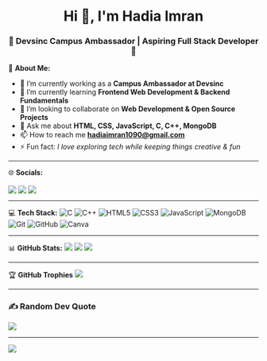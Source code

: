 <h1 align="center">Hi 👋, I'm Hadia Imran</h1>
<h3 align="center">🌟 Devsinc Campus Ambassador | Aspiring Full Stack Developer 🌟</h3>

💫 **About Me:**
- 🔭 I’m currently working as a **Campus Ambassador at Devsinc**
- 🌱 I’m currently learning **Frontend Web Development & Backend Fundamentals**
- 👯 I’m looking to collaborate on **Web Development & Open Source Projects**
- 💬 Ask me about **HTML, CSS, JavaScript, C, C++, MongoDB**
- 📫 How to reach me **hadiaimran1090@gmail.com**
- ⚡ Fun fact: *I love exploring tech while keeping things creative & fun*

---

🌐 **Socials:**
<p align="left">
<a href="https://linkedin.com/in/hadiaimran1090" target="blank"><img align="center" src="https://img.shields.io/badge/LinkedIn-%230077B5.svg?logo=linkedin&logoColor=white" /></a>
<a href="https://instagram.com/hadiaimran1090" target="blank"><img align="center" src="https://img.shields.io/badge/Instagram-%23E4405F.svg?logo=Instagram&logoColor=white" /></a>
<a href="mailto:hadiaimran1090@gmail.com" target="blank"><img align="center" src="https://img.shields.io/badge/Gmail-D14836.svg?logo=gmail&logoColor=white" /></a>
</p>

---

💻 **Tech Stack:**
![C](https://img.shields.io/badge/c-%2300599C.svg?style=for-the-badge&logo=c&logoColor=white)
![C++](https://img.shields.io/badge/c++-%2300599C.svg?style=for-the-badge&logo=cplusplus&logoColor=white)
![HTML5](https://img.shields.io/badge/html5-%23E34F26.svg?style=for-the-badge&logo=html5&logoColor=white)
![CSS3](https://img.shields.io/badge/css3-%231572B6.svg?style=for-the-badge&logo=css3&logoColor=white)
![JavaScript](https://img.shields.io/badge/javascript-%23323330.svg?style=for-the-badge&logo=javascript&logoColor=%23F7DF1E)
![MongoDB](https://img.shields.io/badge/MongoDB-%234ea94b.svg?style=for-the-badge&logo=mongodb&logoColor=white)
![Git](https://img.shields.io/badge/git-%23F05033.svg?style=for-the-badge&logo=git&logoColor=white)
![GitHub](https://img.shields.io/badge/github-%23121011.svg?style=for-the-badge&logo=github&logoColor=white)
![Canva](https://img.shields.io/badge/Canva-%2300C4CC.svg?style=for-the-badge&logo=Canva&logoColor=white)

---

📊 **GitHub Stats:**
![](https://github-readme-stats.vercel.app/api?username=hadiaimran1090&theme=radical&hide_border=false&include_all_commits=false&count_private=false)
![](https://github-readme-streak-stats.herokuapp.com/?user=hadiaimran1090&theme=radical&hide_border=false)
![](https://github-readme-stats.vercel.app/api/top-langs/?username=hadiaimran1090&theme=radical&hide_border=false&include_all_commits=false&count_private=false&layout=compact)

---

🏆 **GitHub Trophies**
![](https://github-profile-trophy.vercel.app/?username=hadiaimran1090&theme=radical&no-frame=false&no-bg=true&margin-w=4)

---

### ✍️ Random Dev Quote
![](https://quotes-github-readme.vercel.app/api?type=horizontal&theme=radical)

---

[![](https://visitcount.itsvg.in/api?id=hadiaimran1090&icon=0&color=0)](https://visitcount.itsvg.in)
